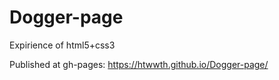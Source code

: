 # Dogger-page
Expirience of html5+css3  

 Published at gh-pages: https://htwwth.github.io/Dogger-page/
